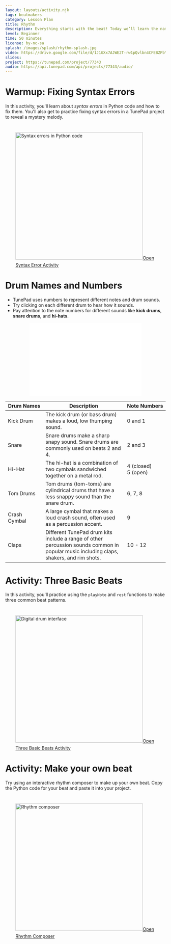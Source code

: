 ```yaml
---
layout: layouts/activity.njk
tags: beatmakers
category: Lesson Plan
title: Rhythm
description: Everything starts with the beat! Today we’ll learn the names of drum sounds and their note numbers in TunePad. Then we’ll practice making common beat patterns. We’ll also explore how different drum sounds can shape how a rhythm feels.
level: Beginner
time: 50 minutes
license: by-nc-sa
splash: /images/splash/rhythm-splash.jpg
video: https://drive.google.com/file/d/1J1GXx7AJWE2T-rw1pQvlbn4CFEBZPbYd/view
slides: 
project: https://tunepad.com/project/77343
audio: https://api.tunepad.com/api/projects/77343/audio/
---
```


# Warmup: Fixing Syntax Errors
In this activity, you'll learn about *syntax errors* in Python code and how to fix them.
You'll also get to practice fixing syntax errors in a TunePad project to reveal a mystery melody.

<a href="/tutorials/syntax-errors" style="margin: 2rem; display: block;" target="_blank">
<img src="/images/splash/syntax-errors.png" style="margin: 0.5rem 0" alt="Syntax errors in Python code" width="400">Open Syntax Error Activity</a>


# Drum Names and Numbers
* TunePad uses numbers to represent different notes and drum sounds.
* Try clicking on each different drum to hear how it sounds.
* Pay attention to the note numbers for different sounds like **kick drums**, **snare drums**, and **hi-hats**.

<iframe src="/interactives/drumkit/" style="width: 70%; height: auto; aspect-ratio: 20 / 13; border: none; margin: 0 auto; display: block;"></iframe>


| Drum&nbsp;Names | Description | Note&nbsp;Numbers |
| ---------- | ----------- | ------------------- |
| Kick Drum | The kick drum (or bass drum) makes a loud, low thumping sound. | 0 and 1 |
| Snare | Snare drums make a sharp snapy sound. Snare drums are commonly used on beats 2 and 4. | 2 and 3 |
| Hi-Hat | The hi-hat is a combination of two cymbals sandwiched together on a metal rod. | 4 (closed)<br>5 (open) |
| Tom Drums | Tom drums (tom-toms) are cylindrical drums that have a less snappy sound than the snare drum. | 6, 7, 8 |
| Crash Cymbal | A large cymbal that makes a loud crash sound, often used as a percussion accent. | 9 |
| Claps | Different TunePad drum kits include a range of other percussion sounds common in popular music including claps, shakers, and rim shots. | 10 - 12 |


# Activity: Three Basic Beats
In this activity, you'll practice using the `playNote` and `rest` functions to make three common beat patterns.
<a href="/tutorials/three-beats" style="margin: 2rem; display: block;" target="_blank">
<img src="/images/splash/three-beats-splash.png" style="margin: 0.5rem 0" alt="Digital drum interface" width="400">Open Three Basic Beats Activity</a>


# Activity: Make your own beat
Try using an interactive rhythm composer to make up your own beat.
Copy the Python code for your beat and paste it into your project.

<a href="/interactives/composer" style="margin: 2rem; display: block;" target="_blank">
<img src="/images/splash/composer-splash.png" style="margin: 0.5rem 0" alt="Rhythm composer" width="400">Open Rhythm Composer</a>